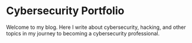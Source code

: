 # Cybersecurity Portfolio

Welcome to my blog. Here I write about cybersecurity, hacking, and other topics in my journey to becoming a cybersecurity professional.
